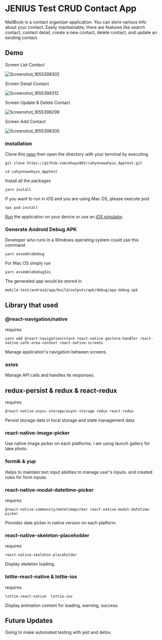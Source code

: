 # JENIUS Test CRUD Contact App

MailBook is a contact organizer application. You can store various info about your contact. Easily maintainable, there are features like search contact, contact detail, create a new contact, delete contact, and update an existing contact.

## Demo

Screen List Contact

![Screenshot_1655398302](https://user-images.githubusercontent.com/32776398/174125109-25b074b5-aa81-4bdc-a9b2-12c4950c1a25.png)

Screen Detail Contact

![Screenshot_1655398312](https://user-images.githubusercontent.com/32776398/174125180-30c135ec-6363-4989-aaf0-0c3ae4c84704.png)

Screen Update & Delete Contact

![Screenshot_1655398299](https://user-images.githubusercontent.com/32776398/174136014-bc5887a9-96ed-4149-8e10-ebdde39a6b56.png)

Screen Add Contact

![Screenshot_1655398305](https://user-images.githubusercontent.com/32776398/174125317-0e97f3f5-d873-451a-9005-978f6453c688.png)

### Installation

Clone this [repo](https://github.com/whayu901/cahyonowahyus_Apptest.git) then open the directory with your terminal by executing

```
git clone https://github.com/whayu901/cahyonowahyus_Apptest.git
```

```
cd cahyonowahyus_Apptest
```

Install all the packages

```
yarn install
```

If you want to run in iOS and you are using Mac OS, please execute pod

```
npx pod-install
```

[Run](https://reactnative.dev/docs/running-on-device) the application on your device or use an [iOS simulator](https://reactnative.dev/docs/running-on-simulator-ios)

### Generate Android Debug APK

Developer who runs in a Windows operating system could use this command

```
yarn assembleDebug
```

For Mac OS simply run

```
yarn assembleDebugIos
```

The generated app would be stored in

```
mobile-test/android/app/build/outputs/apk/debug/app-debug.apk
```

## Library that used

### @react-navigation/native

requires

```
yarn add @react-navigation/stack react-native-gesture-handler react-native-safe-area-context react-native-screens
```

Manage application's navigation between screens.

### axios

Manage API calls and handles its responses.

## redux-persist & redux & react-redux

requires

```
@react-native-async-storage/async-storage redux react-redux
```

Persist storage data in local storage and state management data

### react-native-image-picker

Use native image picker on each platforms. i am using launch gallery for take photo.

### formik & yup

Helps to maintain text input abilities to manage user's inputs. and created rules for form inputs.

### react-native-modal-datetime-picker

requires

```
@react-native-community/datetimepicker react-native-modal-datetime-picker
```

Provides date picker in native version on each platform.

### react-native-skeleton-placeholder

requires

```
react-native-skeleton-placeholder
```

Display skeleton loading.

### lottie-react-native & lottie-ios

requires

```
lottie-react-native  lottie-ios
```

Display animation content for loading, warning, success.

## Future Updates

Going to make automated testing with jest and detox.
